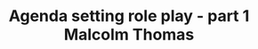 ---
area: Communication Skills, calgary-cambridge-model
category: 21 - Calgary Cambridge Workshop
title: Agenda setting role play - part 1 Malcolm Thomas
description: Agenda setting role play - part 1 Malcolm Thomas
audio: /assets/audio/21- Calgary Cambridge Workshop - Agenda setting role play - part 1 Malcolm Thomas - MQ.mp3
article: 
www: 
keywords: Calgary, Cambridge, Model, agenda, setting
youtube: 
soundcloud: 
---